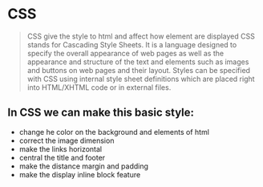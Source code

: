 # CSS

>  CSS give the style to html and affect how element are displayed CSS stands for Cascading Style Sheets. It is a language designed to specify the overall appearance of web pages as well as the appearance and structure of the text and elements such as images and buttons on web pages and their layout. Styles can be specified with CSS using internal style sheet definitions which are placed right into HTML/XHTML code or in external files.

 
  ## In CSS we can make this basic style:
  * change he color on the background and elements of html
  * correct the image dimension
  * make the links horizontal
  * central the title and footer
  * make the distance margin and padding
  * make the display inline block feature
